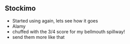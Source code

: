 ## Stockimo

- Started using again, lets see how it goes
- Alamy
- chuffed with the 3/4 score for my bellmouth spillway!
- send them more like that